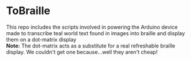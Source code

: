 # ToBraille
This repo includes the scripts involved in powering the Arduino device made to transcribe teal world text found in images into braille and display them on a dot-matrix display<br>
**Note:** The dot-matrix acts as a substitute for a real refreshable braille display. We couldn't get one because...well they aren't cheap!
